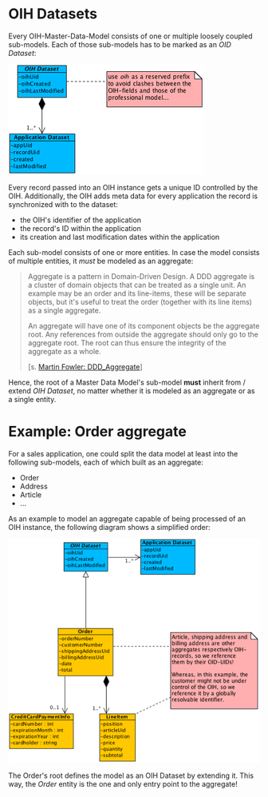 # OIH Datasets
Every OIH-Master-Data-Model consists of one or multiple loosely coupled sub-models. Each of those sub-models has to be marked as an *OID Dataset*:

![OIH Record](Assets/oih-dataset.png)

Every record passed into an OIH instance gets a unique ID controlled by the OIH. Additionally, the OIH adds meta data for every application the record is synchronized with to the dataset:

* the OIH's identifier of the application
* the record's ID within the application
* its creation and last modification dates within the application

Each sub-model consists of one or more entities. In case the model consists of multiple entities, it *must* be modeled as an aggregate:

> Aggregate is a pattern in Domain-Driven Design. A DDD aggregate is a cluster of domain objects that can be treated as a single unit. An example may be an order and its line-items, these will be separate objects, but it's useful to treat the order (together with its line items) as a single aggregate.
>
> An aggregate will have one of its component objects be the aggregate root. Any references from outside the aggregate should only go to the aggregate root. The root can thus ensure the integrity of the aggregate as a whole.
>
> [s. [Martin Fowler: DDD_Aggregate](https://martinfowler.com/bliki/DDD_Aggregate.html)]

Hence, the root of a Master Data Model's sub-model **must** inherit from / extend _OIH Dataset_, no matter whether it is modeled as an aggregate or as a single entity.


# Example: Order aggregate

For a sales application, one could split the data model at least into the following sub-models, each of which built as an aggregate:

* Order
* Address
* Article
* ...

As an example to model an aggregate capable of being processed of an OIH instance, the following diagram shows a simplified order:

![Aggregate example: Order](Assets/aggregate-example.png)

The Order's root defines the model as an OIH Dataset by extending it. This way, the _Order_ entity is the one and only entry point to the aggregate!
